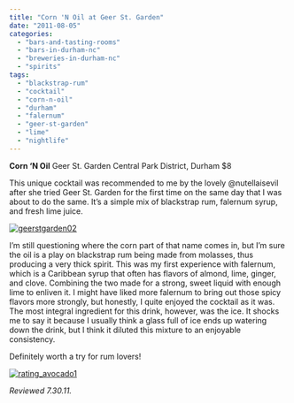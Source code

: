 ```yaml
---
title: "Corn 'N Oil at Geer St. Garden"
date: "2011-08-05"
categories: 
  - "bars-and-tasting-rooms"
  - "bars-in-durham-nc"
  - "breweries-in-durham-nc"
  - "spirits"
tags: 
  - "blackstrap-rum"
  - "cocktail"
  - "corn-n-oil"
  - "durham"
  - "falernum"
  - "geer-st-garden"
  - "lime"
  - "nightlife"
---
```


**Corn ‘N Oil** Geer St. Garden Central Park District, Durham $8

This unique cocktail was recommended to me by the lovely @nutellaisevil after she tried Geer St. Garden for the first time on the same day that I was about to do the same. It’s a simple mix of blackstrap rum, falernum syrup, and fresh lime juice.

[![](http://s3.amazonaws.com/thegourmez-wpmedia/2011/08/geerstgarden02.jpg "geerstgarden02")](http://s3.amazonaws.com/thegourmez-wpmedia/2011/08/geerstgarden02.jpg)

I’m still questioning where the corn part of that name comes in, but I’m sure the oil is a play on blackstrap rum being made from molasses, thus producing a very thick spirit. This was my first experience with falernum, which is a Caribbean syrup that often has flavors of almond, lime, ginger, and clove. Combining the two made for a strong, sweet liquid with enough lime to enliven it. I might have liked more falernum to bring out those spicy flavors more strongly, but honestly, I quite enjoyed the cocktail as it was. The most integral ingredient for this drink, however, was the ice. It shocks me to say it because I usually think a glass full of ice ends up watering down the drink, but I think it diluted this mixture to an enjoyable consistency.

Definitely worth a try for rum lovers!

[![](http://s3.amazonaws.com/thegourmez-wpmedia/2009/02/rating_avocado1.gif "rating_avocado1")](http://s3.amazonaws.com/thegourmez-wpmedia/2009/02/rating_avocado1.gif)

_Reviewed 7.30.11._
